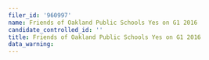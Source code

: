 ```yaml
---
filer_id: '960997'
name: Friends of Oakland Public Schools Yes on G1 2016
candidate_controlled_id: ''
title: Friends of Oakland Public Schools Yes on G1 2016
data_warning: 
---
```

